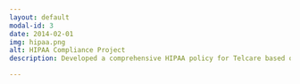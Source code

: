 ```yaml
---
layout: default
modal-id: 3
date: 2014-02-01
img: hipaa.png
alt: HIPAA Compliance Project
description: Developed a comprehensive HIPAA policy for Telcare based on industry best practices as well as commitments to certain vendors. Performed the initial gap analysis and ran the project to completion. 

---
```


